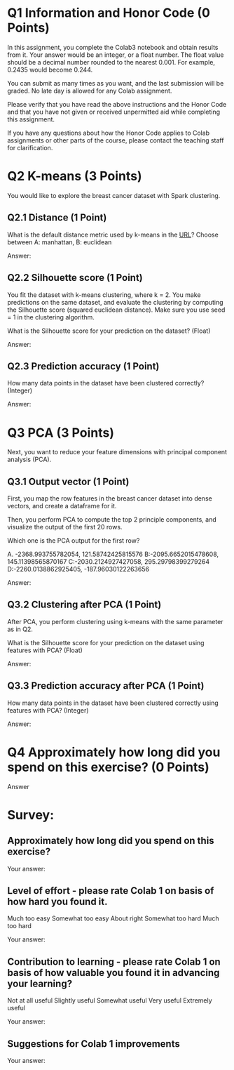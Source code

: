 # Q1 Information and Honor Code (0 Points)
In this assignment, you complete the Colab3 notebook and obtain results from it. Your answer would be an integer, or a float number. The float value should be a decimal number rounded to the nearest 0.001. For example, 0.2435 would become 0.244. 

You can submit as many times as you want, and the last submission will be graded. No late day is allowed for any Colab assignment. 

Please verify that you have read the above instructions and the Honor Code and that you have not given or received unpermitted aid while completing this assignment.

If you have any questions about how the Honor Code applies to Colab assignments or other parts of the course, please contact the teaching staff for clarification.

# Q2 K-means (3 Points)
You would like to explore the breast cancer dataset with Spark clustering.

## Q2.1 Distance (1 Point)
What is the default distance metric used by k-means in the [URL](https://spark.apache.org/docs/latest/mllib-clustering.html#k-means)?
Choose between A: manhattan, B: euclidean

Answer: 

## Q2.2 Silhouette score (1 Point)
You fit the dataset with k-means clustering, where k = 2. You make predictions on the same dataset, and evaluate the clustering by computing the Silhouette score (squared euclidean distance). Make sure you use seed = 1 in the clustering algorithm.

What is the Silhouette score for your prediction on the dataset? (Float)

Answer: 

## Q2.3 Prediction accuracy (1 Point)
How many data points in the dataset have been clustered correctly? (Integer)

Answer:

# Q3 PCA (3 Points)
Next, you want to reduce your feature dimensions with principal component analysis (PCA).

## Q3.1 Output vector (1 Point)
First, you map the row features in the breast cancer dataset into dense vectors, and create a dataframe for it. 

Then, you perform PCA to compute the top 2 principle components, and visualize the output of the first 20 rows.

Which one is the PCA output for the first row?

A. -2368.993755782054, 121.58742425815576
B:-2095.6652015478608, 145.11398565870167
C:-2030.2124927427058, 295.29798399279264
D:-2260.0138862925405, -187.96030122263656

Answer:

## Q3.2 Clustering after PCA (1 Point)
After PCA, you perform clustering using k-means with the same parameter as in Q2. 

What is the Silhouette score for your prediction on the dataset using features with PCA? (Float)

Answer: 

## Q3.3 Prediction accuracy after PCA (1 Point)
How many data points in the dataset have been clustered correctly using features with PCA? (Integer)

Answer:

# Q4 Approximately how long did you spend on this exercise? (0 Points)

Answer

# Survey: 
## Approximately how long did you spend on this exercise?

Your answer:

## Level of effort - please rate Colab 1 on basis of how hard you found it.

Much too easy
Somewhat too easy
About right
Somewhat too hard
Much too hard

Your answer: 

## Contribution to learning - please rate Colab 1 on basis of how valuable you found it in advancing your learning?

Not at all useful
Slightly useful
Somewhat useful
Very useful
Extremely useful

Your answer:

## Suggestions for Colab 1 improvements

Your answer: